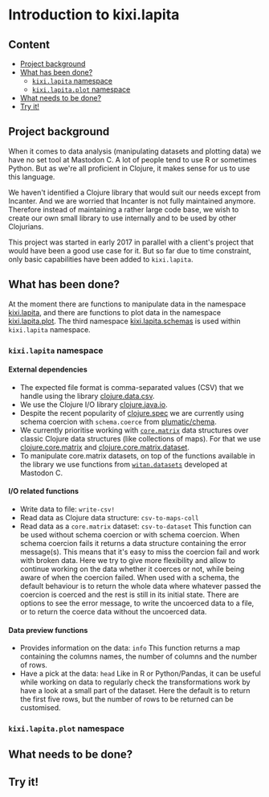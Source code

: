 # Introduction to kixi.lapita

## Content
* [Project background](#project-background)
* [What has been done?](#what-has-been-done)
  * [`kixi.lapita` namespace](#kixi-lapita-namespace)
  * [`kixi.lapita.plot` namespace](#kixi-lapita-plot-namespace)
* [What needs to be done?](#what-needs-to-be-done)
* [Try it!](#try-it)

## Project background
When it comes to data analysis (manipulating datasets and plotting data) we have no set tool at Mastodon C.
A lot of people tend to use R or sometimes Python. But as we're all proficient in Clojure, it makes sense for us to use this language.

We haven't identified a Clojure library that would suit our needs except from Incanter. And we are worried that Incanter is not fully maintained anymore.
Therefore instead of maintaining a rather large code base, we wish to create our own small library to use internally and to be used by other Clojurians.

This project was started in early 2017 in parallel with a client's project that would have been a good use case for it.
But so far due to time constraint, only basic capabilities have been added to `kixi.lapita`.

## What has been done?
At the moment there are functions to manipulate data in the namespace [kixi.lapita](https://github.com/MastodonC/kixi.lapita/blob/master/src/kixi/lapita.clj), and there are functions to plot data in the namespace [kixi.lapita.plot](https://github.com/MastodonC/kixi.lapita/blob/master/src/kixi/lapita/plot.clj).
The third namespace [kixi.lapita.schemas](https://github.com/MastodonC/kixi.lapita/blob/master/src/kixi/lapita/schemas.clj) is used within `kixi.lapita` namespace.

### `kixi.lapita` namespace

#### External dependencies
* The expected file format is comma-separated values (CSV) that we handle using the library [clojure.data.csv](https://github.com/clojure/data.csv).
* We use the Clojure I/O library [clojure.java.io](https://clojure.github.io/clojure/clojure.java.io-api.html).
* Despite the recent popularity of [clojure.spec](https://clojure.org/news/2016/05/23/introducing-clojure-spec) we are currently using schema coercion with `schema.coerce` from [plumatic/chema](https://github.com/plumatic/schema).
* We currently prioritise working with [`core.matrix`](https://github.com/mikera/core.matrix) data structures over classic Clojure data structures (like collections of maps). For that we use [clojure.core.matrix](https://github.com/mikera/core.matrix/blob/develop/src/main/clojure/clojure/core/matrix.cljc) and [clojure.core.matrix.dataset](https://github.com/mikera/core.matrix/blob/develop/src/main/clojure/clojure/core/matrix/dataset.clj).
* To manipulate core.matrix datasets, on top of the functions available in the library we use functions from [`witan.datasets`](https://github.com/MastodonC/witan.workspace-api/blob/master/src/witan/datasets.clj) developed at Mastodon C.

#### I/O related functions
* Write data to file: `write-csv!`
* Read data as Clojure data structure: `csv-to-maps-coll`
* Read data as a `core.matrix` dataset: `csv-to-dataset`
This function can be used without schema coercion or with schema coercion.
When schema coercion fails it returns a data structure containing the error message(s). This means that it's easy to miss the coercion fail and work with broken data.
Here we try to give more flexibility and allow to continue working on the data whether it coerces or not, while being aware of when the coercion failed.
When used with a schema, the default behaviour is to return the whole data where whatever passed the coercion is coerced and the rest is still in its initial state.
There are options to see the error message, to write the uncoerced data to a file, or to return the coerce data without the uncoerced data.

#### Data preview functions
* Provides information on the data: `info`
This function returns a map containing the columns names, the number of columns and the number of rows.
* Have a pick at the data: `head`
Like in R or Python/Pandas, it can be useful while working on data to regularly check the transformations work by have a look at a small part of the dataset.
Here the default is to return the first five rows, but the number of rows to be returned can be customised.

### `kixi.lapita.plot` namespace

## What needs to be done?

## Try it!
